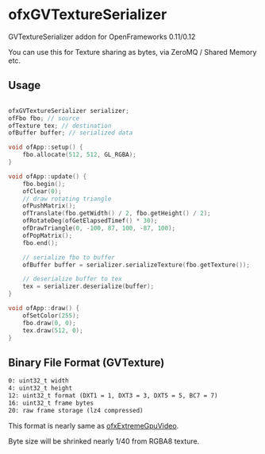 # ofxGVTextureSerializer

GVTextureSerializer addon for OpenFrameworks 0.11/0.12

You can use this for Texture sharing as bytes, via ZeroMQ / Shared Memory etc.

## Usage

```cpp

ofxGVTextureSerializer serializer;
ofFbo fbo; // source
ofTexture tex; // destination
ofBuffer buffer; // serialized data

void ofApp::setup() {
    fbo.allocate(512, 512, GL_RGBA);
}

void ofApp::update() {
    fbo.begin();
    ofClear(0);
    // draw rotating triangle
    ofPushMatrix();
    ofTranslate(fbo.getWidth() / 2, fbo.getHeight() / 2);
    ofRotateDeg(ofGetElapsedTimef() * 30);
    ofDrawTriangle(0, -100, 87, 100, -87, 100);
    ofPopMatrix();
    fbo.end();

    // serialize fbo to buffer
    ofBuffer buffer = serializer.serializeTexture(fbo.getTexture());

    // deserialize buffer to tex
    tex = serializer.deserialize(buffer);
}

void ofApp::draw() {
    ofSetColor(255);
    fbo.draw(0, 0);
    tex.draw(512, 0);
}
```

## Binary File Format (GVTexture)

```txt
0: uint32_t width
4: uint32_t height
12: uint32_t format (DXT1 = 1, DXT3 = 3, DXT5 = 5, BC7 = 7)
16: uint32_t frame bytes
20: raw frame storage (lz4 compressed)
```

This format is nearly same as [ofxExtremeGpuVideo](https://github.com/Ushio/ofxExtremeGpuVideo).

Byte size will be shrinked nearly 1/40 from RGBA8 texture.
